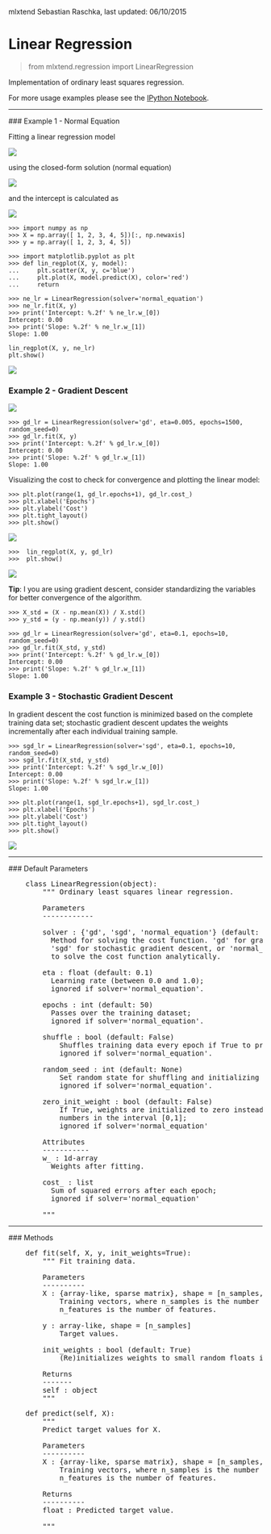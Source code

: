 mlxtend
Sebastian Raschka, last updated: 06/10/2015


# Linear Regression

> from mlxtend.regression import LinearRegression

Implementation of ordinary least squares regression.



For more usage examples please see the [IPython Notebook](http://nbviewer.ipython.org/github/rasbt/mlxtend/blob/master/docs/examples/regression__linear_regression.ipynb).





<hr>
### Example 1 - Normal Equation

Fitting a linear regression model

![](./img/regression_ols_linreg_1.png)

using the closed-form solution (normal equation)
	
![](./img/regression_ols_linreg_2.png)
	
and the intercept is calculated as

![](./img/regression_ols_linreg_3.png)


    >>> import numpy as np
	>>> X = np.array([ 1, 2, 3, 4, 5])[:, np.newaxis]
	>>> y = np.array([ 1, 2, 3, 4, 5])

	>>> import matplotlib.pyplot as plt
	>>> def lin_regplot(X, y, model):
    ... 	plt.scatter(X, y, c='blue')
    ... 	plt.plot(X, model.predict(X), color='red')    
    ... 	return
    	
    >>> ne_lr = LinearRegression(solver='normal_equation')
    >>> ne_lr.fit(X, y)
    >>> print('Intercept: %.2f' % ne_lr.w_[0])
    Intercept: 0.00
    >>> print('Slope: %.2f' % ne_lr.w_[1])
    Slope: 1.00
    
    lin_regplot(X, y, ne_lr)
    plt.show()
    
![](./img/regression_ols_linreg_4.png)




### Example 2 - Gradient Descent

![](./img/regression_ols_linreg_5.png)

    >>> gd_lr = LinearRegression(solver='gd', eta=0.005, epochs=1500, random_seed=0)
    >>> gd_lr.fit(X, y)
    >>> print('Intercept: %.2f' % gd_lr.w_[0])
    Intercept: 0.00
    >>> print('Slope: %.2f' % gd_lr.w_[1])
    Slope: 1.00
    
Visualizing the cost to check for convergence and plotting the linear model:

    >>> plt.plot(range(1, gd_lr.epochs+1), gd_lr.cost_)
    >>> plt.xlabel('Epochs')
    >>> plt.ylabel('Cost')
    >>> plt.tight_layout()
    >>> plt.show()    
 
 ![](./img/regression_ols_linreg_6.png)
 
    >>>  lin_regplot(X, y, gd_lr)
    >>>  plt.show()
    
 ![](./img/regression_ols_linreg_7.png)
 
 
 **Tip**: I you are using gradient descent, consider standardizing the variables for better convergence of the algorithm.
 
    >>> X_std = (X - np.mean(X)) / X.std()
    >>> y_std = (y - np.mean(y)) / y.std()
    
    >>> gd_lr = LinearRegression(solver='gd', eta=0.1, epochs=10, random_seed=0)
    >>> gd_lr.fit(X_std, y_std)
    >>> print('Intercept: %.2f' % gd_lr.w_[0])
    Intercept: 0.00
    >>> print('Slope: %.2f' % gd_lr.w_[1])
    Slope: 1.00
    
    

 
### Example 3 - Stochastic Gradient Descent
 
In gradient descent the cost function is minimized based on the complete training data set; stochastic gradient descent updates the weights incrementally after each individual training sample.

    >>> sgd_lr = LinearRegression(solver='sgd', eta=0.1, epochs=10, random_seed=0)
    >>> sgd_lr.fit(X_std, y_std)
    >>> print('Intercept: %.2f' % sgd_lr.w_[0])
    Intercept: 0.00
    >>> print('Slope: %.2f' % sgd_lr.w_[1])
    Slope: 1.00
 
    >>> plt.plot(range(1, sgd_lr.epochs+1), sgd_lr.cost_)
    >>> plt.xlabel('Epochs')
    >>> plt.ylabel('Cost')
    >>> plt.tight_layout()
    >>> plt.show()

 ![](./img/regression_ols_linreg_8.png)

   
<hr>
### Default Parameters

<pre>    class LinearRegression(object):
        """ Ordinary least squares linear regression.

        Parameters
        ------------
    
        solver : {'gd', 'sgd', 'normal_equation'} (default: 'normal_equation')
          Method for solving the cost function. 'gd' for gradient descent, 
          'sgd' for stochastic gradient descent, or 'normal_equation' (default)
          to solve the cost function analytically.
    
        eta : float (default: 0.1)
          Learning rate (between 0.0 and 1.0); 
          ignored if solver='normal_equation'.

        epochs : int (default: 50)
          Passes over the training dataset; 
          ignored if solver='normal_equation'.

        shuffle : bool (default: False)
            Shuffles training data every epoch if True to prevent circles;
            ignored if solver='normal_equation'.

        random_seed : int (default: None)
            Set random state for shuffling and initializing the weights;
            ignored if solver='normal_equation'.

        zero_init_weight : bool (default: False)
            If True, weights are initialized to zero instead of small random
            numbers in the interval [0,1];
            ignored if solver='normal_equation'

        Attributes
        -----------
        w_ : 1d-array
          Weights after fitting.

        cost_ : list
          Sum of squared errors after each epoch;
          ignored if solver='normal_equation'

        """</pre>

<hr>
### Methods


<pre>    def fit(self, X, y, init_weights=True):
        """ Fit training data.

        Parameters
        ----------
        X : {array-like, sparse matrix}, shape = [n_samples, n_features]
            Training vectors, where n_samples is the number of samples and
            n_features is the number of features.

        y : array-like, shape = [n_samples]
            Target values.

        init_weights : bool (default: True)
            (Re)initializes weights to small random floats if True.

        Returns
        -------
        self : object
        """</pre>

<pre>    def predict(self, X):
        """
        Predict target values for X.

        Parameters
        ----------
        X : {array-like, sparse matrix}, shape = [n_samples, n_features]
            Training vectors, where n_samples is the number of samples and
            n_features is the number of features.

        Returns
        ----------
        float : Predicted target value.

        """</pre>


